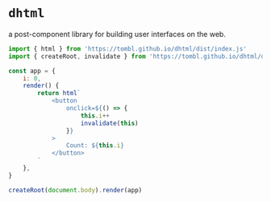 # `dhtml`

a post-component library for building user interfaces on the web.

```javascript
import { html } from 'https://tombl.github.io/dhtml/dist/index.js'
import { createRoot, invalidate } from 'https://tombl.github.io/dhtml/dist/client.js'

const app = {
	i: 0,
	render() {
		return html`
			<button
				onclick=${() => {
					this.i++
					invalidate(this)
				}}
			>
				Count: ${this.i}
			</button>
		`
	},
}

createRoot(document.body).render(app)
```
